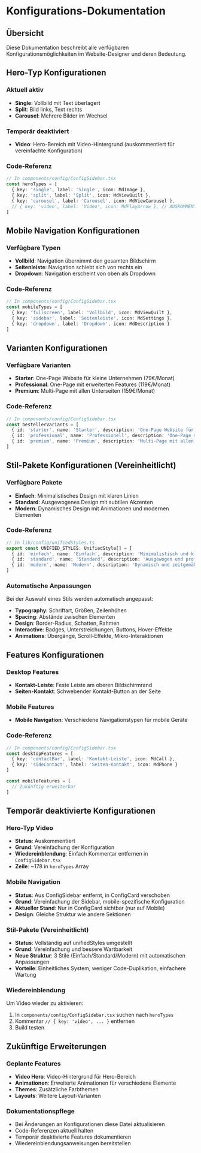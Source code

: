 # Konfigurations-Dokumentation

## Übersicht
Diese Dokumentation beschreibt alle verfügbaren Konfigurationsmöglichkeiten im Website-Designer und deren Bedeutung.

## Hero-Typ Konfigurationen

### Aktuell aktiv
- **Single**: Vollbild mit Text überlagert
- **Split**: Bild links, Text rechts  
- **Carousel**: Mehrere Bilder im Wechsel

### Temporär deaktiviert
- **Video**: Hero-Bereich mit Video-Hintergrund (auskommentiert für vereinfachte Konfiguration)

### Code-Referenz
```typescript
// In components/config/ConfigSidebar.tsx
const heroTypes = [
  { key: 'single', label: 'Single', icon: MdImage },
  { key: 'split', label: 'Split', icon: MdViewQuilt },
  { key: 'carousel', label: 'Carousel', icon: MdViewCarousel },
  // { key: 'video', label: 'Video', icon: MdPlayArrow }, // AUSKOMMENTIERT
]
```

## Mobile Navigation Konfigurationen

### Verfügbare Typen
- **Vollbild**: Navigation übernimmt den gesamten Bildschirm
- **Seitenleiste**: Navigation schiebt sich von rechts ein
- **Dropdown**: Navigation erscheint von oben als Dropdown

### Code-Referenz
```typescript
// In components/config/ConfigSidebar.tsx
const mobileTypes = [
  { key: 'fullscreen', label: 'Vollbild', icon: MdViewQuilt },
  { key: 'sidebar', label: 'Seitenleiste', icon: MdSettings },
  { key: 'dropdown', label: 'Dropdown', icon: MdDescription }
]
```

## Varianten Konfigurationen

### Verfügbare Varianten
- **Starter**: One-Page Website für kleine Unternehmen (79€/Monat)
- **Professional**: One-Page mit erweiterten Features (119€/Monat)
- **Premium**: Multi-Page mit allen Unterseiten (159€/Monat)

### Code-Referenz
```typescript
// In components/config/ConfigSidebar.tsx
const bestellerVariants = [
  { id: 'starter', name: 'Starter', description: 'One-Page Website für kleine...', price: '79€ /Monat' },
  { id: 'professional', name: 'Professionell', description: 'One-Page mit Leistungssektor...', price: '119€ /Monat' },
  { id: 'premium', name: 'Premium', description: 'Multi-Page mit allen Unterseiten...', price: '159€ /Monat' }
]
```

## Stil-Pakete Konfigurationen (Vereinheitlicht)

### Verfügbare Pakete
- **Einfach**: Minimalistisches Design mit klaren Linien
- **Standard**: Ausgewogenes Design mit subtilen Akzenten
- **Modern**: Dynamisches Design mit Animationen und modernen Elementen

### Code-Referenz
```typescript
// In lib/config/unifiedStyles.ts
export const UNIFIED_STYLES: UnifiedStyle[] = [
  { id: 'einfach', name: 'Einfach', description: 'Minimalistisch und klar' },
  { id: 'standard', name: 'Standard', description: 'Ausgewogen und professionell' },
  { id: 'modern', name: 'Modern', description: 'Dynamisch und zeitgemäß' }
]
```

### Automatische Anpassungen
Bei der Auswahl eines Stils werden automatisch angepasst:
- **Typography**: Schriftart, Größen, Zeilenhöhen
- **Spacing**: Abstände zwischen Elementen
- **Design**: Border-Radius, Schatten, Rahmen
- **Interactive**: Badges, Unterstreichungen, Buttons, Hover-Effekte
- **Animations**: Übergänge, Scroll-Effekte, Mikro-Interaktionen

## Features Konfigurationen

### Desktop Features
- **Kontakt-Leiste**: Feste Leiste am oberen Bildschirmrand
- **Seiten-Kontakt**: Schwebender Kontakt-Button an der Seite

### Mobile Features
- **Mobile Navigation**: Verschiedene Navigationstypen für mobile Geräte

### Code-Referenz
```typescript
// In components/config/ConfigSidebar.tsx
const desktopFeatures = [
  { key: 'contactBar', label: 'Kontakt-Leiste', icon: MdCall },
  { key: 'sideContact', label: 'Seiten-Kontakt', icon: MdPhone }
]

const mobileFeatures = [
  // Zukünftig erweiterbar
]
```

## Temporär deaktivierte Konfigurationen

### Hero-Typ Video
- **Status**: Auskommentiert
- **Grund**: Vereinfachung der Konfiguration
- **Wiedereinblendung**: Einfach Kommentar entfernen in `ConfigSidebar.tsx`
- **Zeile**: ~178 in `heroTypes` Array

### Mobile Navigation
- **Status**: Aus ConfigSidebar entfernt, in ConfigCard verschoben
- **Grund**: Vereinfachung der Sidebar, mobile-spezifische Konfiguration
- **Aktueller Stand**: Nur in ConfigCard sichtbar (nur auf Mobile)
- **Design**: Gleiche Struktur wie andere Sektionen

### Stil-Pakete (Vereinheitlicht)
- **Status**: Vollständig auf unifiedStyles umgestellt
- **Grund**: Vereinfachung und bessere Wartbarkeit
- **Neue Struktur**: 3 Stile (Einfach/Standard/Modern) mit automatischen Anpassungen
- **Vorteile**: Einheitliches System, weniger Code-Duplikation, einfachere Wartung

### Wiedereinblendung
Um Video wieder zu aktivieren:
1. In `components/config/ConfigSidebar.tsx` suchen nach `heroTypes`
2. Kommentar `// { key: 'video', ... }` entfernen
3. Build testen

## Zukünftige Erweiterungen

### Geplante Features
- **Video Hero**: Video-Hintergrund für Hero-Bereich
- **Animationen**: Erweiterte Animationen für verschiedene Elemente
- **Themes**: Zusätzliche Farbthemen
- **Layouts**: Weitere Layout-Varianten

### Dokumentationspflege
- Bei Änderungen an Konfigurationen diese Datei aktualisieren
- Code-Referenzen aktuell halten
- Temporär deaktivierte Features dokumentieren
- Wiedereinblendungsanweisungen bereitstellen
